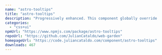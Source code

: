 ```yaml
---
name: "astro-tooltips"
title: "astro-tooltips"
description: "Progressively enhanced. This component globally override regular title attributes on all links with Tippy.js tooltips."
categories:
  - "css+ui"
npmUrl: "https://www.npmjs.com/package/astro-tooltips"
repoUrl: "https://github.com/JulianCataldo/web-garden"
homepageUrl: "https://code.juliancataldo.com/component/astro-tooltips"
downloads: 467
---
```

